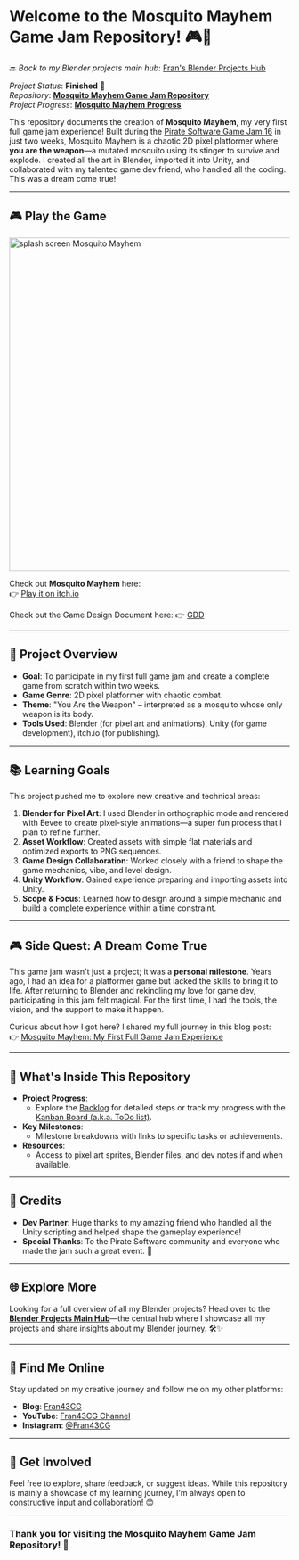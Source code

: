 # Welcome to the Mosquito Mayhem Game Jam Repository! 🎮🦟

🔙 _Back to my Blender projects main hub_: [Fran's Blender Projects Hub](https://github.com/ux-fran/blender-projects-main-hub-repo)

_Project Status_: **Finished** 🎉  
_Repository_: **[Mosquito Mayhem Game Jam Repository](https://github.com/ux-fran/mosquito-mayhem-game)**  
_Project Progress_: **[Mosquito Mayhem Progress](https://github.com/users/ux-fran/projects/72/views/1)** 

This repository documents the creation of **Mosquito Mayhem**, my very first full game jam experience! Built during the [Pirate Software Game Jam 16](https://itch.io/jam/pirate16) in just two weeks, Mosquito Mayhem is a chaotic 2D pixel platformer where **you are the weapon**—a mutated mosquito using its stinger to survive and explode. I created all the art in Blender, imported it into Unity, and collaborated with my talented game dev friend, who handled all the coding. This was a dream come true!

---

## 🎮 Play the Game
<img width="598" alt="splash screen Mosquito Mayhem" src="https://github.com/user-attachments/assets/679a0cd6-5479-4df4-a860-f649a2b248b5" />

Check out **Mosquito Mayhem** here:  
👉 [Play it on itch.io](https://fran43cg.itch.io/mosquito-mayhem)

Check out the Game Design Document here:
👉 [GDD](https://docs.google.com/document/d/1iQthQpjEFnFwvDuhqyYRSKBgyHUslFTf84P3flRDTWs/edit?usp=sharing)

---

## 🧩 Project Overview

- **Goal**: To participate in my first full game jam and create a complete game from scratch within two weeks.
- **Game Genre**: 2D pixel platformer with chaotic combat.
- **Theme**: "You Are the Weapon" – interpreted as a mosquito whose only weapon is its body.
- **Tools Used**: Blender (for pixel art and animations), Unity (for game development), itch.io (for publishing).

---

## 📚 Learning Goals

This project pushed me to explore new creative and technical areas:

1. **Blender for Pixel Art**: I used Blender in orthographic mode and rendered with Eevee to create pixel-style animations—a super fun process that I plan to refine further.
2. **Asset Workflow**: Created assets with simple flat materials and optimized exports to PNG sequences.
3. **Game Design Collaboration**: Worked closely with a friend to shape the game mechanics, vibe, and level design.
4. **Unity Workflow**: Gained experience preparing and importing assets into Unity.
5. **Scope & Focus**: Learned how to design around a simple mechanic and build a complete experience within a time constraint.

---

## 🎮 Side Quest: A Dream Come True

This game jam wasn't just a project; it was a **personal milestone**. Years ago, I had an idea for a platformer game but lacked the skills to bring it to life. After returning to Blender and rekindling my love for game dev, participating in this jam felt magical. For the first time, I had the tools, the vision, and the support to make it happen.

Curious about how I got here? I shared my full journey in this blog post:  
👉 [Mosquito Mayhem: My First Full Game Jam Experience](https://www.fran43cg.com/blog/2025/03/10/mosquito-mayhem-my-first-full-game-jam-experience/)

---

## 📌 What's Inside This Repository

- **Project Progress**:
  - Explore the [Backlog](https://github.com/users/ux-fran/projects/XX) for detailed steps or track my progress with the [Kanban Board (a.k.a. ToDo list)](https://github.com/users/ux-fran/projects/72/views/1).
- **Key Milestones**:
  - Milestone breakdowns with links to specific tasks or achievements.
- **Resources**:
  - Access to pixel art sprites, Blender files, and dev notes if and when available.

---

## 🙏 Credits

- **Dev Partner**: Huge thanks to my amazing friend who handled all the Unity scripting and helped shape the gameplay experience!
- **Special Thanks**: To the Pirate Software community and everyone who made the jam such a great event. 💜

---

## 🌐 Explore More

Looking for a full overview of all my Blender projects? Head over to the **[Blender Projects Main Hub](https://github.com/ux-fran/blender-projects-main-hub-repo)**—the central hub where I showcase all my projects and share insights about my Blender journey. 🛠️✨

---

## 🔗 Find Me Online

Stay updated on my creative journey and follow me on my other platforms:

- **Blog**: [Fran43CG](https://www.fran43cg.com)  
- **YouTube**: [Fran43CG Channel](https://www.youtube.com/@Fran43CG)  
- **Instagram**: [@Fran43CG](https://www.instagram.com/fran43cg/)  

---

## 🤝 Get Involved

Feel free to explore, share feedback, or suggest ideas. While this repository is mainly a showcase of my learning journey, I'm always open to constructive input and collaboration! 😊

---

### Thank you for visiting the Mosquito Mayhem Game Jam Repository! 🎉

